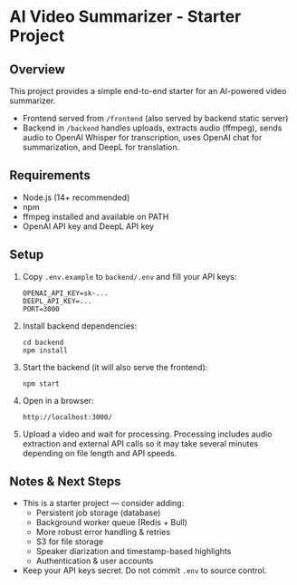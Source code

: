 # AI Video Summarizer - Starter Project

## Overview
This project provides a simple end-to-end starter for an AI-powered video summarizer.
- Frontend served from `/frontend` (also served by backend static server)
- Backend in `/backend` handles uploads, extracts audio (ffmpeg), sends audio to OpenAI Whisper for transcription, uses OpenAI chat for summarization, and DeepL for translation.

## Requirements
- Node.js (14+ recommended)
- npm
- ffmpeg installed and available on PATH
- OpenAI API key and DeepL API key

## Setup
1. Copy `.env.example` to `backend/.env` and fill your API keys:
   ```
   OPENAI_API_KEY=sk-...
   DEEPL_API_KEY=...
   PORT=3000
   ```

2. Install backend dependencies:
   ```
   cd backend
   npm install
   ```

3. Start the backend (it will also serve the frontend):
   ```
   npm start
   ```

4. Open in a browser:
   ```
   http://localhost:3000/
   ```

5. Upload a video and wait for processing. Processing includes audio extraction and external API calls so it may take several minutes depending on file length and API speeds.

## Notes & Next Steps
- This is a starter project — consider adding:
  - Persistent job storage (database)
  - Background worker queue (Redis + Bull)
  - More robust error handling & retries
  - S3 for file storage
  - Speaker diarization and timestamp-based highlights
  - Authentication & user accounts
- Keep your API keys secret. Do not commit `.env` to source control.

